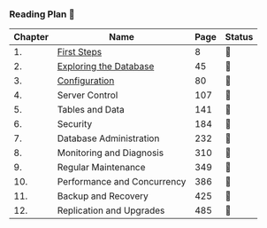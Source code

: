 ### Reading Plan 📘

| Chapter | Name                                                                                                                                                                                   | Page | Status |
|---------|----------------------------------------------------------------------------------------------------------------------------------------------------------------------------------------|------|--------|
| 1.      | [First Steps](https://github.com/Urunov/Interview-Preparation-WAY/blob/master/Books/Spring/SpringCore/SpringStartHere/recource/Chapter-1.%20First%20Steps.pdf)                         | 8    | 📖     |
| 2.      | [Exploring the Database](https://github.com/Urunov/Interview-Preparation-WAY/blob/master/Books/Spring/SpringCore/SpringStartHere/recource/Chapter-1.%20Exploring%20the%20Database.pdf) | 45   | 📖     |
| 3.      | [Configuration](https://github.com/Urunov/Interview-Preparation-WAY/blob/master/Books/Spring/SpringCore/SpringStartHere/recource/Chapter-1.%20Configuration.pdf)                       | 80   | 📖     |
| 4.      | Server Control                                                                                                                                                                         | 107  | 📖     |
| 5.      | Tables and Data                                                                                                                                                                        | 141  | 📖     |
| 6.      | Security                                                                                                                                                                               | 184  | 📖     |
| 7.      | Database Administration                                                                                                                                                                | 232  | 📖     |
| 8.      | Monitoring and Diagnosis                                                                                                                                                               | 310  | 📖     |
| 9.      | Regular Maintenance                                                                                                                                                                    | 349  | 📖     |
| 10.     | Performance and Concurrency                                                                                                                                                            | 386  | 📖     |
| 11.     | Backup and Recovery                                                                                                                                                                    | 425  | 📖     |
| 12.     | Replication and Upgrades                                                                                                                                                               | 485  | 📖     |
